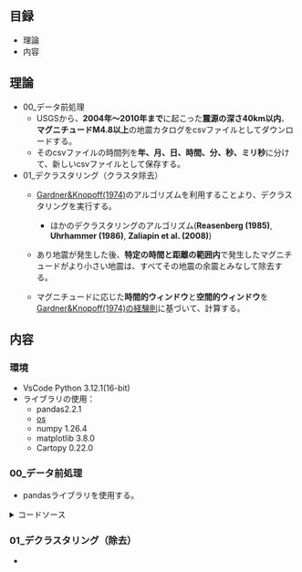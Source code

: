 ## 目録
- 理論
- 内容

## 理論
- 00_データ前処理
	- USGSから、**2004年～2010年まで**に起こった**震源の深さ40km以内**、**マグニチュードM4.8以上**の地震カタログをcsvファイルとしてダウンロードする。
 	- そのcsvファイルの時間列を**年、月、日、時間、分、秒、ミリ秒**に分けて、新しいcsvファイルとして保存する。
- 01_デクラスタリング（クラスタ除去）
 	- [Gardner&Knopoff(1974)](https://doi.org/10.1785/BSSA0640051363)のアルゴリズムを利用することより、デクラスタリングを実行する。
    	- ほかのデクラスタリングのアルゴリズム(**Reasenberg (1985)**, **Uhrhammer (1986)**, **Zaliapin et al. (2008)**)

    - あり地震が発生した後、**特定の時間と距離の範囲内**で発生したマグニチュードがより小さい地震は、すべてその地震の余震とみなして除去する。
    - マグニチュードに応じた**時間的ウィンドウ**と**空間的ウィンドウ**を[Gardner&Knopoff(1974)の経験則](https://doi.org/10.1785/BSSA0640051363)に基づいて、計算する。

## 内容
### 環境
- VsCode Python 3.12.1(16-bit)
- ライブラリの使用：
  - pandas2.2.1
  - [os](https://github.com/YamazakiLabSeminar/DEMETER_Satellite_Data_Analysis/blob/15bf2f1f95f5279023fe3d9d450addb490ac84a1/Reference/os.md)
  - numpy 1.26.4
  - matplotlib 3.8.0
  - Cartopy 0.22.0

### 00_データ前処理
- pandasライブラリを使用する。
<details><summary>コードソース</summary>

```py
import pandas as pd

df = pd.read_csv(r'C:\Users\nzy27\Documents\Github\DEMETER_Satellite_Data_Analysis\Step00_Declustring\Data\Earthquake_catalog\Original\EarthquakeCatalog_Depth40kmbelow_Magnitude4.8above.csv', encoding='cp932')
time_list = pd.to_datetime(df['time'])
output_df = pd.DataFrame({'year':time_list.dt.year,
                          'month':time_list.dt.month,
                          'day':time_list.dt.day,
                          'hour':time_list.dt.hour,
                          'minute':time_list.dt.minute,
                          'second':time_list.dt.second,
                          'microsecond':time_list.dt.microsecond,
                          'latitude':df['latitude'],
                          'longitude':df['longitude'],
                          'magnitude':df['mag'],
                          'depth':df['depth']
                          })
print(output_df)
output_df.to_csv(r'C:\Users\nzy27\Documents\Github\DEMETER_Satellite_Data_Analysis\Step00_Declustring\Data\Earthquake_catalog\Time_seperate\EarthquakeCatalog_Depth40kmbelow_Magnitude4.8above_TimeSeperate.csv', index=False, encoding='utf-8-sig')
```
</details>

### 01_デクラスタリング（除去）
- 
